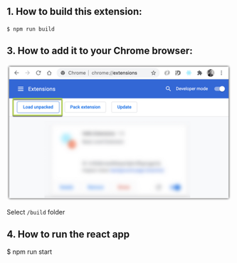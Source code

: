 ## 1. How to build this extension:

```
$ npm run build
```

## 3. How to add it to your Chrome browser:

![](./assets/readme/2020-12-04_15-18-20.jpg)

Select `/build` folder

## 4. How to run the react app
$ npm run start



